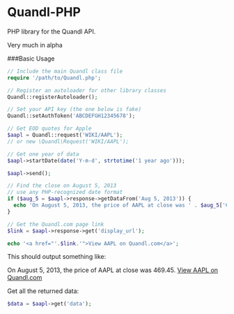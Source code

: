 Quandl-PHP
==========

PHP library for the Quandl API. 

Very much in alpha

###Basic Usage
```php
// Include the main Quandl class file
require '/path/to/Quandl.php';

// Register an autoloader for other library classes
Quandl::registerAutoloader();

// Set your API key (the one below is fake)
Quandl::setAuthToken('ABCDEFGH12345678');

// Get EOD quotes for Apple
$aapl = Quandl::request('WIKI/AAPL');
// or new \Quandl\Request('WIKI/AAPL');

// Get one year of data
$aapl->startDate(date('Y-m-d', strtotime('1 year ago')));

$aapl->send();

// Find the close on August 5, 2013
// use any PHP-recognized date format
if ($aug_5 = $aapl->response->getDataFrom('Aug 5, 2013')) {
  echo 'On August 5, 2013, the price of AAPL at close was ' . $aug_5['Close'] . ' ';
}

// Get the Quandl.com page link
$link = $aapl->response->get('display_url');

echo '<a href="'.$link.'">View AAPL on Quandl.com</a>';
```
This should output something like:

On August 5, 2013, the price of AAPL at close was 469.45. [View AAPL on Quandl.com](http://www.quandl.com/WIKI/AAPL)


Get all the returned data:
```php
$data = $aapl->get('data');
```
